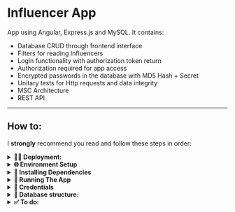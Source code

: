 # Influencer App
App using Angular, Express.js and MySQL. It contains:
  - Database CRUD through frontend interface
  - Filters for reading Influencers
  - Login functionality with authorization token return
  - Authorization required for app access
  - Encrypted passwords in the database with MD5 Hash + Secret
  - Unitary tests for Http requests and data integrity
  - MSC Architecture
  - REST API

---

## How to:
I **strongly** recommend you read and follow these steps in order:

<details>
  <summary>
    <strong>🧙‍♂️ Deployment: </strong>
  </summary>
  
  - https://influencer-app-production.up.railway.app/
  - Note:
    - Railway HATES reloading pages and the DB queries are inconsistent in how long they take.
    - If you Refresh the page it WILL **kill** the app. If you edit, add or delete an entry and it does not seem to reflect in the List, click any button that would navigate you (such as `SHOW ALL`, `+NEW` or `EDIT`) away from the list and come back to it via `SHOW ALL` and it will show, I promise! 
---
</details>

<details>
  <summary>
    <strong>🌐 Environment Setup</strong>
  </summary> <br>
    
  - Front-End's **frontend/src/environment/environment.ts** : You need to `export` a `const` object that constains a key called `baseApiUrl` and whose value is an appropriate host url such as `http://localhost:3333`
  
  - Back-End's **.env.EXAMPLE** : Rename it to just `.env` and then add your own values to connect to the database
  ---
</details>

<details>
  <summary>
    <strong>🧩 Installing Dependencies</strong>
  </summary> <br>
  
  - From the **root** directory, simply run:
    - `npm run install`: Installs all dependencies in both **Front End** and **Back End**.
  ---
</details>

<details>
  <summary>
    <strong>🚩 Running The App</strong>
  </summary>
  
  - From the **root** directory, simply run:
    - `npm run start`: This is will initalize both Frontend and Backend at the same time
  ---
</details>

<details>
  <summary>
    <strong>🔐 Credentials</strong>
  </summary>
  
  - **Admin**
    - username: `binah`
    - password: `blacktea`
    - Authorization: Able to Create, Read, Update and Delete any entry. 
  
  - **User**
    - username: `gregor`
    - password: `bugman`
    - Authorization: Able to Create and Read entries. Some buttons will be disabled to reflect restricted permissions.  
  ---
</details>

<details>
  <summary>
    <strong>📃 Database structure:</strong>
  </summary>
  
  - The Database is comprised of two tables:

    - `users`
      - `id`: Numeric PK Auto Incremental
      - `username`: VarChar Unique
      - `password`: VarChar
    
    - `influencers`
      - `id`: Numeric PK Auto Incremental
      - `name`: VarChar
      - `handle`: VarChar
      - `platform`: VarChar
      - `category`: VarChar
      - `subCount`: Numeric
    ---
</details>

<details>
  <summary>
    <strong>✅ To do:</strong>
  </summary>

  - Store database fetch to `localstorage` for `influencer array`
  - Pagination for database fetch of `influencer array`
  - Unitary tests for component integrity beyond just Http requests
  - New column for database `priviliges` that dictates access type (Admin, User, etc)
  - Data validation schemas for the Backend's Service layer
  - Better error handling by the Frontend when receiving Http responses (currently just catching it and ignoring it)
  - Multiple filters active at once
  - A switch for Numeric Filter to swap between `>` and `<` searches (currently only `>`)
  - Better colors
  ---
</details>
